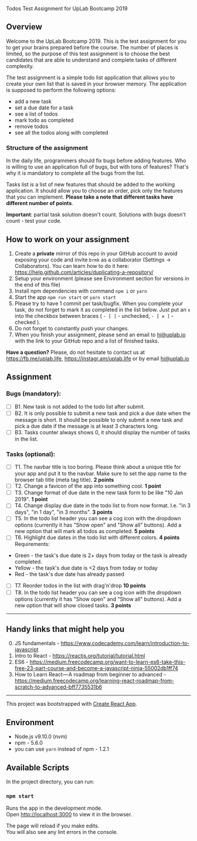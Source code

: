 Todos Test Assignment for UpLab Bootcamp 2019
## Overview
Welcome to the UpLab Bootcamp 2019. This is the test assignment for you to get your brains prepared before the course. The number of places is limited, so the purpose of this test assignment is to choose the best candidates that are able to understand and complete tasks of different complexity.

The test assignment is a simple todo list application that allows you to create your own list that is saved in your browser memory. 
The application is supposed to perform the following options:
- add a new task
- set a due date for a task
- see a list of todos
- mark todo as completed
- remove todos
- see all the todos along with completed

### Structure of the assignment
In the daily life, programmers should fix bugs before adding features. Who is willing to use an application full of bugs, but with tons of features? That's why it is mandatory to complete all the bugs from the list.

Tasks list is a list of new features that should be added to the working application. It should allow you to choose an order, pick only the features that you can implement.
__Please take a note that different tasks have different number of points__.

__Important__: partial task solution doesn't count. Solutions with bugs doesn't count - test your code.

## How to work on your assignment

1. Create a __private__ mirror of this repo in your GitHub account to avoid exposing your code and invite `brmk` as a collaborator (Settings -> Collaborators). You can learn how to do it here: https://help.github.com/articles/duplicating-a-repository/
2. Setup your environment (please see Environment section for versions in the end of this file)
3. Install npm dependencies with command `npm i` or `yarn`
4. Start the app `npm run start` or `yarn start`
5. Please try to have 1 commit per task/bugfix. When you complete your task, do not forget to mark it as completed in the list below. Just put an `x` into the checkbox between braces ( `- [ ]` - unchecked, `- [ x ]` - checked ).
6. Do not forget to constantly push your changes.
7. When you finish your assignment, please send an email to hi@uplab.io with the link to your GitHub repo and a list of finished tasks.

__Have a question?__ Please, do not hesitate to contact us at https://fb.me/uplab.life, https://instagr.am/uplab.life or by email hi@uplab.io

## Assignment

### Bugs (mandatory):

- [ ] B1. New task is not added to the todo list after submit.
- [ ] B2. It is only possible to submit a new task and pick a due date when the message is short. It should be possible to only submit a new task and pick a due date if the message is at least 3 characters long.
- [ ] B3. Tasks counter always shows 0, it should display the number of tasks in the list.

### Tasks (optional):

- [ ] T1. The navbar title is too boring. Please think about a unique title for your app and put it to the navbar. Make sure to set the app name to the browser tab title (meta tag title). __2 points__
- [ ] T2. Change a favicon of the app into something cool. __1 point__
- [ ] T3. Change format of due date in the new task form to be like "10 Jan 2019". __1 point__
- [ ] T4. Change display due date in the todo list to from now format. I.e. "in 3 days", "in 1 day", "in 3 months". __3 points__
- [ ] T5. In the todo list header you can see a cog icon with the dropdown options (currently it has "Show open" and "Show all" buttons). Add a new option that will mark all todos as completed. __5 points__
- [ ] T6. Highlight due dates in the todo list with different colors. __4 points__ Requirements:
* Green - the task's due date is 2+ days from today or the task is already completed.
* Yellow - the task's due date is <2 days from today or today
* Red - the task's due date has already passed
- [ ] T7. Reorder todos in the list with drag'n'drop __10 points__
- [ ] T8. In the todo list header you can see a cog icon with the dropdown options (currently it has "Show open" and "Show all" buttons). Add a new option that will show closed tasks. __3 points__

-----

## Handy links that might help you

0. JS fundamentals - https://www.codecademy.com/learn/introduction-to-javascript
1. Intro to React - https://reactjs.org/tutorial/tutorial.html
2. ES6 - https://medium.freecodecamp.org/want-to-learn-es6-take-this-free-23-part-course-and-become-a-javascript-ninja-55002db1ff74
3. How to Learn React — A roadmap from beginner to advanced - https://medium.freecodecamp.org/learning-react-roadmap-from-scratch-to-advanced-bff7735531b6

--- 

This project was bootstrapped with [Create React App](https://github.com/facebook/create-react-app).

## Environment

- Node.js v9.10.0 (nvm)
- npm - 5.6.0
- you can use `yarn` instead of npm - 1.2.1

## Available Scripts

In the project directory, you can run:

### `npm start`

Runs the app in the development mode.<br>
Open [http://localhost:3000](http://localhost:3000) to view it in the browser.

The page will reload if you make edits.<br>
You will also see any lint errors in the console.
